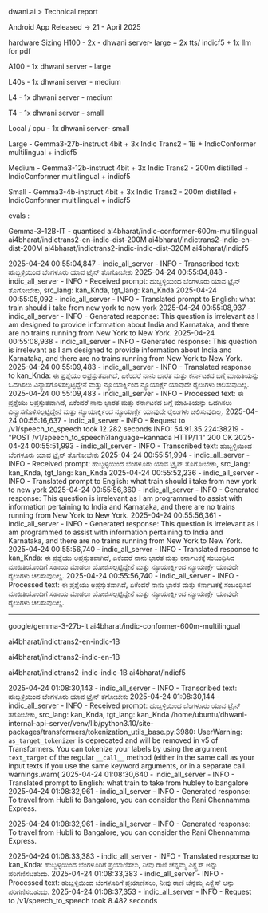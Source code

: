 dwani.ai > Technical report

Android App Released -> 21 - April 2025


hardware Sizing 
H100 - 2x - dhwani server- large + 2x tts/ indicf5 + 1x llm for pdf 


A100 - 1x dhwani server - large 

L40s - 1x dhwani server - medium

L4 - 1x dhwani server - medium

T4 - 1x dhwani server - small 

Local / cpu - 1x dhwani server- small


Large - Gemma3-27b-instruct 4bit + 3x Indic Trans2 - 1B + IndicConformer multilingual + indicf5 


Medium - Gemma3-12b-instruct 4bit + 3x Indic Trans2 - 200m distilled + IndicConformer multilingual + indicf5 

Small - Gemma3-4b-instruct 4bit + 3x Indic Trans2 - 200m distilled + IndicConformer multilingual + indicf5 





evals : 

Gemma-3-12B-IT - quantised
ai4bharat/indic-conformer-600m-multilingual
ai4bharat/indictrans2-en-indic-dist-200M
ai4bharat/indictrans2-indic-en-dist-200M
ai4bharat/indictrans2-indic-indic-dist-320M
ai4bharat/indicf5


2025-04-24 00:55:04,847 - indic_all_server - INFO - Transcribed text: ಹುಬ್ಬಳ್ಳಿಯಿಂದ ಬೆಂಗಳೂರು ಯಾವ ಟ್ರೈನ್ ತೊಗೋಬೇಕು
2025-04-24 00:55:04,848 - indic_all_server - INFO - Received prompt: ಹುಬ್ಬಳ್ಳಿಯಿಂದ ಬೆಂಗಳೂರು ಯಾವ ಟ್ರೈನ್ ತೊಗೋಬೇಕು, src_lang: kan_Knda, tgt_lang: kan_Knda
2025-04-24 00:55:05,092 - indic_all_server - INFO - Translated prompt to English: what train should i take from new york to new york
2025-04-24 00:55:08,937 - indic_all_server - INFO - Generated response: This question is irrelevant as I am designed to provide information about India and Karnataka, and there are no trains running from New York to New York.
2025-04-24 00:55:08,938 - indic_all_server - INFO - Generated response: This question is irrelevant as I am designed to provide information about India and Karnataka, and there are no trains running from New York to New York.
2025-04-24 00:55:09,483 - indic_all_server - INFO - Translated response to kan_Knda: ಈ ಪ್ರಶ್ನೆಯು ಅಪ್ರಸ್ತುತವಾಗಿದೆ, ಏಕೆಂದರೆ ನಾನು ಭಾರತ ಮತ್ತು ಕರ್ನಾಟಕದ ಬಗ್ಗೆ ಮಾಹಿತಿಯನ್ನು ಒದಗಿಸಲು ವಿನ್ಯಾಸಗೊಳಿಸಲ್ಪಟ್ಟಿದ್ದೇನೆ ಮತ್ತು ನ್ಯೂಯಾರ್ಕ್ನಿಂದ ನ್ಯೂಯಾರ್ಕ್ಗೆ ಯಾವುದೇ ರೈಲುಗಳು ಚಲಿಸುವುದಿಲ್ಲ. 
2025-04-24 00:55:09,483 - indic_all_server - INFO - Processed text: ಈ ಪ್ರಶ್ನೆಯು ಅಪ್ರಸ್ತುತವಾಗಿದೆ, ಏಕೆಂದರೆ ನಾನು ಭಾರತ ಮತ್ತು ಕರ್ನಾಟಕದ ಬಗ್ಗೆ ಮಾಹಿತಿಯನ್ನು ಒದಗಿಸಲು ವಿನ್ಯಾಸಗೊಳಿಸಲ್ಪಟ್ಟಿದ್ದೇನೆ ಮತ್ತು ನ್ಯೂಯಾರ್ಕ್ನಿಂದ ನ್ಯೂಯಾರ್ಕ್ಗೆ ಯಾವುದೇ ರೈಲುಗಳು ಚಲಿಸುವುದಿಲ್ಲ. 
2025-04-24 00:55:16,637 - indic_all_server - INFO - Request to /v1/speech_to_speech took 12.282 seconds
INFO:     54.91.35.224:38219 - "POST /v1/speech_to_speech?language=kannada HTTP/1.1" 200 OK
2025-04-24 00:55:51,993 - indic_all_server - INFO - Transcribed text: ಹುಬ್ಬಳ್ಳಿಯಿಂದ ಬೆಂಗಳೂರು ಯಾವ ಟ್ರೈನ್ ತೊಗೋಬೇಕು
2025-04-24 00:55:51,994 - indic_all_server - INFO - Received prompt: ಹುಬ್ಬಳ್ಳಿಯಿಂದ ಬೆಂಗಳೂರು ಯಾವ ಟ್ರೈನ್ ತೊಗೋಬೇಕು, src_lang: kan_Knda, tgt_lang: kan_Knda
2025-04-24 00:55:52,236 - indic_all_server - INFO - Translated prompt to English: what train should i take from new york to new york
2025-04-24 00:55:56,360 - indic_all_server - INFO - Generated response: This question is irrelevant as I am programmed to assist with information pertaining to India and Karnataka, and there are no trains running from New York to New York.
2025-04-24 00:55:56,361 - indic_all_server - INFO - Generated response: This question is irrelevant as I am programmed to assist with information pertaining to India and Karnataka, and there are no trains running from New York to New York.
2025-04-24 00:55:56,740 - indic_all_server - INFO - Translated response to kan_Knda: ಈ ಪ್ರಶ್ನೆಯು ಅಪ್ರಸ್ತುತವಾಗಿದೆ, ಏಕೆಂದರೆ ನಾನು ಭಾರತ ಮತ್ತು ಕರ್ನಾಟಕಕ್ಕೆ ಸಂಬಂಧಿಸಿದ ಮಾಹಿತಿಯೊಂದಿಗೆ ಸಹಾಯ ಮಾಡಲು ಯೋಜಿಸಲ್ಪಟ್ಟಿದ್ದೇನೆ ಮತ್ತು ನ್ಯೂಯಾರ್ಕ್ನಿಂದ ನ್ಯೂಯಾರ್ಕ್ಗೆ ಯಾವುದೇ ರೈಲುಗಳು ಚಲಿಸುವುದಿಲ್ಲ. 
2025-04-24 00:55:56,740 - indic_all_server - INFO - Processed text: ಈ ಪ್ರಶ್ನೆಯು ಅಪ್ರಸ್ತುತವಾಗಿದೆ, ಏಕೆಂದರೆ ನಾನು ಭಾರತ ಮತ್ತು ಕರ್ನಾಟಕಕ್ಕೆ ಸಂಬಂಧಿಸಿದ ಮಾಹಿತಿಯೊಂದಿಗೆ ಸಹಾಯ ಮಾಡಲು ಯೋಜಿಸಲ್ಪಟ್ಟಿದ್ದೇನೆ ಮತ್ತು ನ್ಯೂಯಾರ್ಕ್ನಿಂದ ನ್ಯೂಯಾರ್ಕ್ಗೆ ಯಾವುದೇ ರೈಲುಗಳು ಚಲಿಸುವುದಿಲ್ಲ. 

---------

google/gemma-3-27b-it
ai4bharat/indic-conformer-600m-multilingual

ai4bharat/indictrans2-en-indic-1B

ai4bharat/indictrans2-indic-en-1B

ai4bharat/indictrans2-indic-indic-1B
ai4bharat/indicf5

2025-04-24 01:08:30,143 - indic_all_server - INFO - Transcribed text: ಹುಬ್ಬಳ್ಳಿಯಿಂದ ಬೆಂಗಳೂರು ಯಾವ ಟ್ರೈನ್ ತಗೋಬೇಕು
2025-04-24 01:08:30,144 - indic_all_server - INFO - Received prompt: ಹುಬ್ಬಳ್ಳಿಯಿಂದ ಬೆಂಗಳೂರು ಯಾವ ಟ್ರೈನ್ ತಗೋಬೇಕು, src_lang: kan_Knda, tgt_lang: kan_Knda
/home/ubuntu/dhwani-internal-api-server/venv/lib/python3.10/site-packages/transformers/tokenization_utils_base.py:3980: UserWarning: `as_target_tokenizer` is deprecated and will be removed in v5 of Transformers. You can tokenize your labels by using the argument `text_target` of the regular `__call__` method (either in the same call as your input texts if you use the same keyword arguments, or in a separate call.
  warnings.warn(
2025-04-24 01:08:30,640 - indic_all_server - INFO - Translated prompt to English: what train to take from hubley to bangalore
2025-04-24 01:08:32,961 - indic_all_server - INFO - Generated response: To travel from Hubli to Bangalore, you can consider the Rani Chennamma Express.


2025-04-24 01:08:32,961 - indic_all_server - INFO - Generated response: To travel from Hubli to Bangalore, you can consider the Rani Chennamma Express.

2025-04-24 01:08:33,383 - indic_all_server - INFO - Translated response to kan_Knda: ಹುಬ್ಬಳ್ಳಿಯಿಂದ ಬೆಂಗಳೂರಿಗೆ ಪ್ರಯಾಣಿಸಲು, ನೀವು ರಾಣಿ ಚೆನ್ನಮ್ಮ ಎಕ್ಸ್ಪ್ರೆಸ್ ಅನ್ನು ಪರಿಗಣಿಸಬಹುದು. 
2025-04-24 01:08:33,383 - indic_all_server - INFO - Processed text: ಹುಬ್ಬಳ್ಳಿಯಿಂದ ಬೆಂಗಳೂರಿಗೆ ಪ್ರಯಾಣಿಸಲು, ನೀವು ರಾಣಿ ಚೆನ್ನಮ್ಮ ಎಕ್ಸ್ಪ್ರೆಸ್ ಅನ್ನು ಪರಿಗಣಿಸಬಹುದು. 
2025-04-24 01:08:37,353 - indic_all_server - INFO - Request to /v1/speech_to_speech took 8.482 seconds